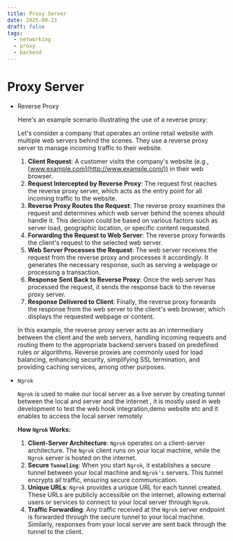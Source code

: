 ```yaml
---
title: Proxy Server
date: 2025-09-21
draft: false
tags:
  - networking
  - proxy
  - backend
---
```


# Proxy Server

- Reverse Proxy
    
    Here's an example scenario illustrating the use of a reverse proxy:
    
    Let's consider a company that operates an online retail website with multiple web servers behind the scenes. They use a reverse proxy server to manage incoming traffic to their website.
    
    1. **Client Request**: A customer visits the company's website (e.g., [www.example.com](http://www.example.com/)) in their web browser.
    2. **Request Intercepted by Reverse Proxy**: The request first reaches the reverse proxy server, which acts as the entry point for all incoming traffic to the website.
    3. **Reverse Proxy Routes the Request**: The reverse proxy examines the request and determines which web server behind the scenes should handle it. This decision could be based on various factors such as server load, geographic location, or specific content requested.
    4. **Forwarding the Request to Web Server**: The reverse proxy forwards the client's request to the selected web server.
    5. **Web Server Processes the Request**: The web server receives the request from the reverse proxy and processes it accordingly. It generates the necessary response, such as serving a webpage or processing a transaction.
    6. **Response Sent Back to Reverse Proxy**: Once the web server has processed the request, it sends the response back to the reverse proxy server.
    7. **Response Delivered to Client**: Finally, the reverse proxy forwards the response from the web server to the client's web browser, which displays the requested webpage or content.
    
    In this example, the reverse proxy server acts as an intermediary between the client and the web servers, handling incoming requests and routing them to the appropriate backend servers based on predefined rules or algorithms. Reverse proxies are commonly used for load balancing, enhancing security, simplifying SSL termination, and providing caching services, among other purposes.
    
- `Ngrok`
    
    `Ngrok`  is used to make our local server as a live server by creating tunnel between the local and server and the internet , it is mostly used in web development  to test the web hook integration,demo website etc and it enables to access the local server remotely
    
    **How `Ngrok` Works:**
    
    1. **Client-Server Architecture**: `Ngrok` operates on a client-server architecture. The `Ngrok` client runs on your local machine, while the `Ngrok` server is hosted on the internet.
    2. **Secure `Tunneling`**: When you start `Ngrok`, it establishes a secure tunnel between your local machine and `Ngrok's` servers. This tunnel encrypts all traffic, ensuring secure communication.
    3. **Unique URLs**: `Ngrok` provides a unique URL for each tunnel created. These URLs are publicly accessible on the internet, allowing external users or services to connect to your local server through `Ngrok`.
    4. **Traffic Forwarding**: Any traffic received at the `Ngrok` server endpoint is forwarded through the secure tunnel to your local machine. Similarly, responses from your local server are sent back through the tunnel to the client.